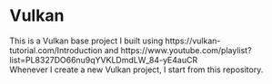 <h1>Vulkan</h1>
This is a Vulkan base project I built using https://vulkan-tutorial.com/Introduction and https://www.youtube.com/playlist?list=PL8327DO66nu9qYVKLDmdLW_84-yE4auCR<br>
Whenever I create a new Vulkan project, I start from this repository.
